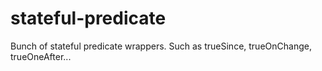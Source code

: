 # stateful-predicate
Bunch of stateful predicate wrappers. Such as trueSince, trueOnChange, trueOneAfter...
